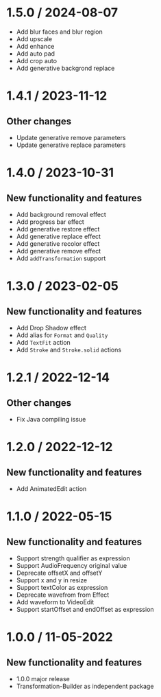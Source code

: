 1.5.0 / 2024-08-07
==================

* Add blur faces and blur region
* Add upscale
* Add enhance 
* Add auto pad
* Add crop auto
* Add generative backgrond replace

1.4.1 / 2023-11-12
==================

Other changes
-------------
* Update generative remove parameters
* Update generative replace parameters


1.4.0 / 2023-10-31
==================

New functionality and features
------------------------------
* Add background removal effect
* Add progress bar effect
* Add generative restore effect
* Add generative replace effect
* Add generative recolor effect
* Add generative remove effect
* Add `addTransformation` support

1.3.0 / 2023-02-05
==================

New functionality and features
------------------------------
* Add Drop Shadow effect
* Add alias for `Format` and `Quality`
* Add `TextFit` action
* Add `Stroke` and `Stroke.solid` actions

1.2.1 / 2022-12-14
==================

Other changes
-------------
* Fix Java compiling issue

1.2.0 / 2022-12-12
==================

New functionality and features
------------------------------
* Add AnimatedEdit action

1.1.0 / 2022-05-15
==================

New functionality and features
------------------------------
* Support strength qualifier as expression
* Support AudioFrequency original value
* Deprecate offsetX and offsetY
* Support x and y in resize
* Support textColor as expression
* Deprecate wavefrom from Effect
* Add waveform to VideoEdit
* Support startOffset and endOffset as expression

1.0.0 / 11-05-2022
==================

New functionality and features
------------------------------
* 1.0.0 major release
* Transformation-Builder as independent package
